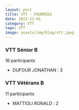 ```yaml
---
layout: post
title: VTT - FOURMIES
date: 2022-11-01
category: VTT
tags: VTT
image: assets/img/blog/vtt.jpeg
---
```


### VTT Sénior B
16 participants
- DUFOUR JONATHAN : 3

### VTT Vétérans B
11 participants
- MATTIOLI RONALD : 2
